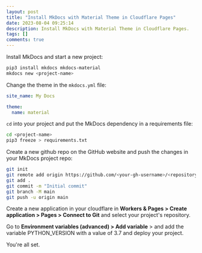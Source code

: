 ```yaml
---
layout: post
title: "Install MkDocs with Material Theme in Cloudflare Pages"
date: 2023-08-04 09:25:14
description: Install MkDocs with Material Theme in Cloudflare Pages.
tags: []
comments: true
---
```


Install MkDocs and start a new project:
```bash
pip3 install mkdocs mkdocs-material
mkdocs new <project-name>
```

Change the theme in the `mkdocs.yml` file:
```yaml
site_name: My Docs

theme:
  name: material
```

`cd` into your project and put the MkDocs dependency in a requirements file:
```bash
cd <project-name>
pip3 freeze > requirements.txt
```

Create a new github repo on the GitHub website and push the changes in your MkDocs project repo:
```bash
git init
git remote add origin https://github.com/<your-gh-username>/<repository-name>
git add .
git commit -m "Initial commit"
git branch -M main
git push -u origin main
```

Create a new application in your cloudflare in **Workers & Pages > Create application > Pages > Connect to Git** and select your project's repository.

Go to **Environment variables (advanced) > Add variable** > and add the variable PYTHON_VERSION with a value of 3.7 and deploy your project.

You're all set.